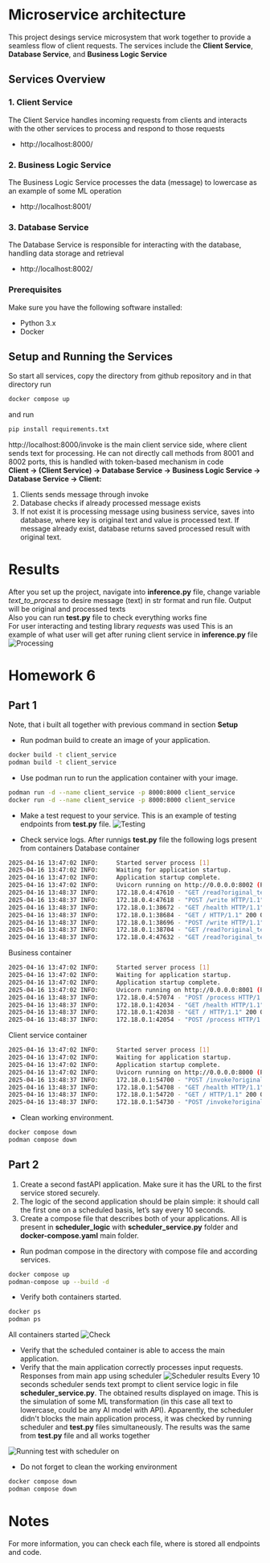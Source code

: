 # Microservice architecture
This project desings service microsystem that work together to provide a seamless flow of client requests. The services include the **Client Service**, **Database Service**, and **Business Logic Service**

## Services Overview

### 1. **Client Service**
The Client Service handles incoming requests from clients and interacts with the other services to process and respond to those requests
- http://localhost:8000/

### 2. **Business Logic Service**
The Business Logic Service processes the data (message) to lowercase as an example of some ML operation
- http://localhost:8001/

### 3. **Database Service**
The Database Service is responsible for interacting with the database, handling data storage and retrieval
- http://localhost:8002/

### Prerequisites
Make sure you have the following software installed:
- Python 3.x
- Docker

## Setup and Running the Services
So start all services, copy the directory from github repository and in that directory run
```bash 
docker compose up
```
and run
```bash 
pip install requirements.txt
```

http://localhost:8000/invoke is the main client service side, where client sends text for processing. He can not directly call methods from 8001 and 8002 ports, this is handled with token-based mechanism in code <br>
**Client → (Client Service) → Database Service → Business Logic Service → Database Service → Client:**
1. Clients sends message through invoke
2. Database checks if already processed message exists
3. If not exist it is processing message using business service, saves into database, where key is original text and value is processed text. If message already exist, database returns saved processed result with original text.

# Results
After you set up the project, navigate into **inference.py** file, change variable *text_to_process* to desire message (text) in str format and run file. Output will be original and processed texts <br>
Also you can run **test.py** file to check everything works fine <br>
For user interacting and testing library *requests* was used
This is an example of what user will get after runing client service in **inference.py** file
![Processing](inference.png)

# Homework 6
## Part 1
Note, that i built all together with previous command in section **Setup**
- Run podman build to create an image of your application.
```bash 
docker build -t client_service
podman build -t client_service
```

- Use podman run to run the application container with your image.
```bash 
podman run -d --name client_service -p 8000:8000 client_service
docker run -d --name client_service -p 8000:8000 client_service
```

- Make a test request to your service.
This is an example of testing endpoints from **test.py** file.
![Testing](test.png)

- Check service logs.
After runnigs **test.py** file the following logs present from containers
Database container
```bash
2025-04-16 13:47:02 INFO:     Started server process [1]
2025-04-16 13:47:02 INFO:     Waiting for application startup.
2025-04-16 13:47:02 INFO:     Application startup complete.
2025-04-16 13:47:02 INFO:     Uvicorn running on http://0.0.0.0:8002 (Press CTRL+C to quit)
2025-04-16 13:48:37 INFO:     172.18.0.4:47610 - "GET /read?original_text=An+EXAMPLE+of+MESSAGE+For+ML+procseSING HTTP/1.1" 200 OK
2025-04-16 13:48:37 INFO:     172.18.0.4:47618 - "POST /write HTTP/1.1" 200 OK
2025-04-16 13:48:37 INFO:     172.18.0.1:38672 - "GET /health HTTP/1.1" 200 OK
2025-04-16 13:48:37 INFO:     172.18.0.1:38684 - "GET / HTTP/1.1" 200 OK
2025-04-16 13:48:37 INFO:     172.18.0.1:38696 - "POST /write HTTP/1.1" 403 Forbidden
2025-04-16 13:48:37 INFO:     172.18.0.1:38704 - "GET /read?original_text=%7Boriginal_text%7D HTTP/1.1" 403 Forbidden
2025-04-16 13:48:37 INFO:     172.18.0.4:47632 - "GET /read?original_text=An+EXAMPLE+of+MESSAGE+For+ML+procseSING HTTP/1.1" 200 OK
```
Business container
```bash
2025-04-16 13:47:02 INFO:     Started server process [1]
2025-04-16 13:47:02 INFO:     Waiting for application startup.
2025-04-16 13:47:02 INFO:     Application startup complete.
2025-04-16 13:47:02 INFO:     Uvicorn running on http://0.0.0.0:8001 (Press CTRL+C to quit)
2025-04-16 13:48:37 INFO:     172.18.0.4:57074 - "POST /process HTTP/1.1" 200 OK
2025-04-16 13:48:37 INFO:     172.18.0.1:42034 - "GET /health HTTP/1.1" 200 OK
2025-04-16 13:48:37 INFO:     172.18.0.1:42038 - "GET / HTTP/1.1" 200 OK
2025-04-16 13:48:37 INFO:     172.18.0.1:42054 - "POST /process HTTP/1.1" 403 Forbidden
```
Client service container
```bash
2025-04-16 13:47:02 INFO:     Started server process [1]
2025-04-16 13:47:02 INFO:     Waiting for application startup.
2025-04-16 13:47:02 INFO:     Application startup complete.
2025-04-16 13:47:02 INFO:     Uvicorn running on http://0.0.0.0:8000 (Press CTRL+C to quit)
2025-04-16 13:48:37 INFO:     172.18.0.1:54700 - "POST /invoke?original_text=An+EXAMPLE+of+MESSAGE+For+ML+procseSING HTTP/1.1" 200 OK
2025-04-16 13:48:37 INFO:     172.18.0.1:54708 - "GET /health HTTP/1.1" 200 OK
2025-04-16 13:48:37 INFO:     172.18.0.1:54720 - "GET / HTTP/1.1" 200 OK
2025-04-16 13:48:37 INFO:     172.18.0.1:54730 - "POST /invoke?original_text=An+EXAMPLE+of+MESSAGE+For+ML+procseSING HTTP/1.1" 200 OK
```
- Clean working environment.
```bash
docker compose down
podman compose down
```
## Part 2
1. Create a second fastAPI application. Make sure it has the URL to the first service stored securely.
2. The logic of the second application should be plain simple: it should call the first one on a scheduled basis, let’s say every 10 seconds.
3. Create a compose file that describes both of your applications.
All is present in **scheduler_logic** with **scheduler_service.py** folder and  **docker-compose.yaml** main folder.
- Run podman compose in the directory with compose file and according services.
```bash
docker compose up
podman-compose up --build -d
```

- Verify both containers started.
```bash
docker ps
podman ps
```
All containers started
![Check](container_check.png)

- Verify that the scheduled container is able to access the main application.
- Verify that the main application correctly processes input requests.
Responses from main app using scheduler
![Scheduler results](scheduler.png)
Every 10 seconds scheduler sends text prompt to client service logic in file **scheduler_service.py**. The obtained results displayed on image. This is the simulation of some ML transformation (in this case all text to lowercase, could be any AI model with API). Apparently, the scheduler didn't blocks the main application process, it was checked by running scheduler and **test.py** files simultaneously. The results was the same from **test.py** file and all works together

![Running test with scheduler on](test.png)

- Do not forget to clean the working environment
```bash
docker compose down
podman compose down
```

# Notes
For more information, you can check each file, where is stored all endpoints and code.
